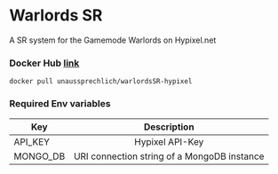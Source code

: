 # Warlords SR

A SR system for the Gamemode Warlords on Hypixel.net

### Docker Hub [link](https://hub.docker.com/r/unaussprechlich/warlordsSR-hypixel/)
`docker pull unaussprechlich/warlordsSR-hypixel`

### Required Env variables

| Key                   | Description                                            |
| ----------------------|:------------------------------------------------------:|
| API_KEY        | Hypixel API-Key                  |
| MONGO_DB     | URI connection string of a MongoDB instance |

